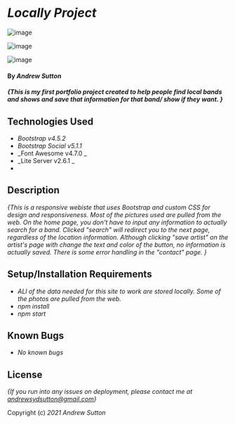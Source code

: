 # _Locally Project_

![image](https://user-images.githubusercontent.com/83406605/144931477-393fb0c5-7c91-4151-934e-1393a0be0b6e.png)

![image](https://user-images.githubusercontent.com/83406605/144931532-17fd1eab-6c52-40ab-9235-3800c6427423.png)

![image](https://user-images.githubusercontent.com/83406605/144931619-81ffd0d6-ea60-4bf3-b15a-6790e2f817e2.png)



#### By _**Andrew Sutton**_

#### _{This is my first portfolio project created to help people find local bands and shows and save that information for that band/ show if they want. }_

## Technologies Used

* _Bootstrap v4.5.2_
* _Bootstrap Social v5.1.1_
* _Font Awesome v4.7.0 _
* _Lite Server v2.6.1 _
* 
## Description

_{This is a responsive webiste that uses Bootstrap and custom CSS for design and responsiveness. Most of the pictures used are pulled from the web. On the home page, you don't have to input any information to actually search for a band. Clicked "search" will redirect you to the next page, regardless of the location information. Although clicking "save artist" on the artist's page with change the text and color of the button, no information is actually saved. There is some error handling in the "contact" page. }_

## Setup/Installation Requirements

* _ALl of the data needed for this site to work are stored locally. Some of the photos are pulled from the web._
* _npm install_
* _npm start_

## Known Bugs

* _No known bugs_

## License

_{If you run into any issues on deployment, please contact me at andrewsydsutton@gmail.com}_

Copyright (c) _2021_ _Andrew Sutton_
